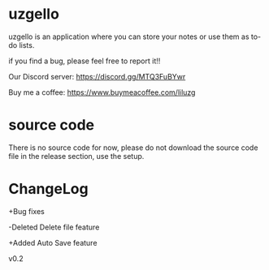 # uzgello

uzgello is an application where you can store your notes or use them as to-do lists.

if you find a bug, please feel free to report it!!

Our Discord server: https://discord.gg/MTQ3FuBYwr

Buy me a coffee: https://www.buymeacoffee.com/liluzg

# source code
There is no source code for now, please do not download the source code file in the release section, use the setup.

# ChangeLog
+Bug fixes

-Deleted Delete file feature

+Added Auto Save feature

v0.2
